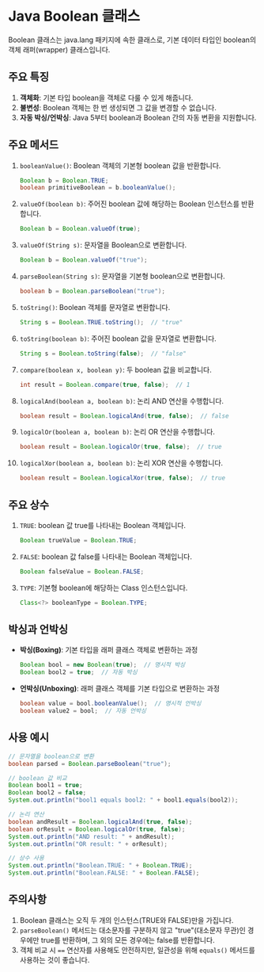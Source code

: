 # Java Boolean 클래스

Boolean 클래스는 java.lang 패키지에 속한 클래스로, 기본 데이터 타입인 boolean의 객체 래퍼(wrapper) 클래스입니다.

## 주요 특징

1. **객체화**: 기본 타입 boolean을 객체로 다룰 수 있게 해줍니다.
2. **불변성**: Boolean 객체는 한 번 생성되면 그 값을 변경할 수 없습니다.
3. **자동 박싱/언박싱**: Java 5부터 boolean과 Boolean 간의 자동 변환을 지원합니다.

## 주요 메서드

1. `booleanValue()`: Boolean 객체의 기본형 boolean 값을 반환합니다.

   ```java
   Boolean b = Boolean.TRUE;
   boolean primitiveBoolean = b.booleanValue();
   ```

2. `valueOf(boolean b)`: 주어진 boolean 값에 해당하는 Boolean 인스턴스를 반환합니다.

   ```java
   Boolean b = Boolean.valueOf(true);
   ```

3. `valueOf(String s)`: 문자열을 Boolean으로 변환합니다.

   ```java
   Boolean b = Boolean.valueOf("true");
   ```

4. `parseBoolean(String s)`: 문자열을 기본형 boolean으로 변환합니다.

   ```java
   boolean b = Boolean.parseBoolean("true");
   ```

5. `toString()`: Boolean 객체를 문자열로 변환합니다.

   ```java
   String s = Boolean.TRUE.toString();  // "true"
   ```

6. `toString(boolean b)`: 주어진 boolean 값을 문자열로 변환합니다.

   ```java
   String s = Boolean.toString(false);  // "false"
   ```

7. `compare(boolean x, boolean y)`: 두 boolean 값을 비교합니다.

   ```java
   int result = Boolean.compare(true, false);  // 1
   ```

8. `logicalAnd(boolean a, boolean b)`: 논리 AND 연산을 수행합니다.

   ```java
   boolean result = Boolean.logicalAnd(true, false);  // false
   ```

9. `logicalOr(boolean a, boolean b)`: 논리 OR 연산을 수행합니다.

   ```java
   boolean result = Boolean.logicalOr(true, false);  // true
   ```

10. `logicalXor(boolean a, boolean b)`: 논리 XOR 연산을 수행합니다.

    ```java
    boolean result = Boolean.logicalXor(true, false);  // true
    ```

## 주요 상수

1. `TRUE`: boolean 값 true를 나타내는 Boolean 객체입니다.

   ```java
   Boolean trueValue = Boolean.TRUE;
   ```

2. `FALSE`: boolean 값 false를 나타내는 Boolean 객체입니다.

   ```java
   Boolean falseValue = Boolean.FALSE;
   ```

3. `TYPE`: 기본형 boolean에 해당하는 Class 인스턴스입니다.

   ```java
   Class<?> booleanType = Boolean.TYPE;
   ```

## 박싱과 언박싱

- **박싱(Boxing)**: 기본 타입을 래퍼 클래스 객체로 변환하는 과정

  ```java
  Boolean bool = new Boolean(true);  // 명시적 박싱
  Boolean bool2 = true;  // 자동 박싱
  ```

- **언박싱(Unboxing)**: 래퍼 클래스 객체를 기본 타입으로 변환하는 과정

  ```java
  boolean value = bool.booleanValue();  // 명시적 언박싱
  boolean value2 = bool;  // 자동 언박싱
  ```

## 사용 예시

```java
// 문자열을 boolean으로 변환
boolean parsed = Boolean.parseBoolean("true");

// boolean 값 비교
Boolean bool1 = true;
Boolean bool2 = false;
System.out.println("bool1 equals bool2: " + bool1.equals(bool2));

// 논리 연산
boolean andResult = Boolean.logicalAnd(true, false);
boolean orResult = Boolean.logicalOr(true, false);
System.out.println("AND result: " + andResult);
System.out.println("OR result: " + orResult);

// 상수 사용
System.out.println("Boolean.TRUE: " + Boolean.TRUE);
System.out.println("Boolean.FALSE: " + Boolean.FALSE);
```

## 주의사항

1. Boolean 클래스는 오직 두 개의 인스턴스(TRUE와 FALSE)만을 가집니다.
2. `parseBoolean()` 메서드는 대소문자를 구분하지 않고 "true"(대소문자 무관)인 경우에만 true를 반환하며, 그 외의 모든 경우에는 false를 반환합니다.
3. 객체 비교 시 `==` 연산자를 사용해도 안전하지만, 일관성을 위해 `equals()` 메서드를 사용하는 것이 좋습니다.
